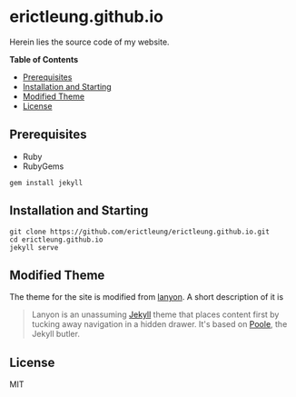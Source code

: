 # erictleung.github.io

Herein lies the source code of my website.

**Table of Contents**

- [Prerequisites](#prerequisites)
- [Installation and Starting](#installation-and-starting)
- [Modified Theme](#modified-theme)
- [License](#license)


## Prerequisites

- Ruby
- RubyGems

```shell
gem install jekyll
```


## Installation and Starting

```shell
git clone https://github.com/erictleung/erictleung.github.io.git
cd erictleung.github.io
jekyll serve
```


## Modified Theme

The theme for the site is modified from [lanyon][lanyon]. A short description
of it is

> Lanyon is an unassuming [Jekyll](http://jekyllrb.com) theme that places
> content first by tucking away navigation in a hidden drawer. It's based on
> [Poole](http://getpoole.com), the Jekyll butler.

[lanyon]: https://github.com/poole/lanyon


## License

MIT
